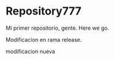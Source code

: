 # Repository777
Mi primer repositorio, gente. Here we go.

Modificacion en rama release.

modificacion nueva